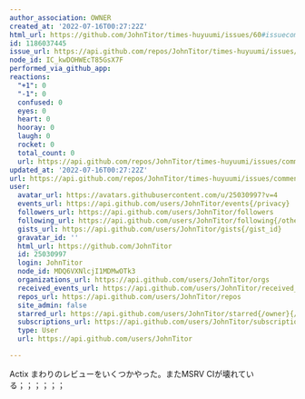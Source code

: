 ```yaml
---
author_association: OWNER
created_at: '2022-07-16T00:27:22Z'
html_url: https://github.com/JohnTitor/times-huyuumi/issues/60#issuecomment-1186037445
id: 1186037445
issue_url: https://api.github.com/repos/JohnTitor/times-huyuumi/issues/60
node_id: IC_kwDOHWEcT85GsX7F
performed_via_github_app: 
reactions:
  "+1": 0
  "-1": 0
  confused: 0
  eyes: 0
  heart: 0
  hooray: 0
  laugh: 0
  rocket: 0
  total_count: 0
  url: https://api.github.com/repos/JohnTitor/times-huyuumi/issues/comments/1186037445/reactions
updated_at: '2022-07-16T00:27:22Z'
url: https://api.github.com/repos/JohnTitor/times-huyuumi/issues/comments/1186037445
user:
  avatar_url: https://avatars.githubusercontent.com/u/25030997?v=4
  events_url: https://api.github.com/users/JohnTitor/events{/privacy}
  followers_url: https://api.github.com/users/JohnTitor/followers
  following_url: https://api.github.com/users/JohnTitor/following{/other_user}
  gists_url: https://api.github.com/users/JohnTitor/gists{/gist_id}
  gravatar_id: ''
  html_url: https://github.com/JohnTitor
  id: 25030997
  login: JohnTitor
  node_id: MDQ6VXNlcjI1MDMwOTk3
  organizations_url: https://api.github.com/users/JohnTitor/orgs
  received_events_url: https://api.github.com/users/JohnTitor/received_events
  repos_url: https://api.github.com/users/JohnTitor/repos
  site_admin: false
  starred_url: https://api.github.com/users/JohnTitor/starred{/owner}{/repo}
  subscriptions_url: https://api.github.com/users/JohnTitor/subscriptions
  type: User
  url: https://api.github.com/users/JohnTitor

---
```

Actix まわりのレビューをいくつかやった。またMSRV CIが壊れている；；；；；；